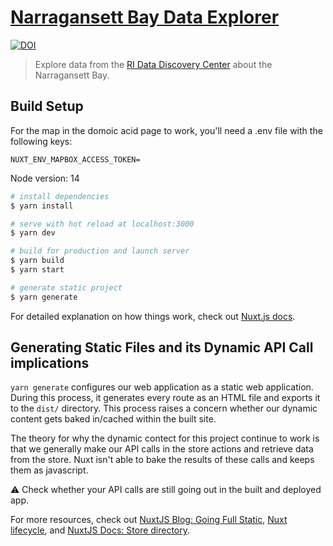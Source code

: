 # [Narragansett Bay Data Explorer](https://data-explorer.riddc.brown.edu)

[![DOI](https://zenodo.org/badge/271652303.svg)](https://zenodo.org/badge/latestdoi/271652303)

> Explore data from the [RI Data Discovery Center](https://ridatadiscovery.org) about the Narragansett Bay.

## Build Setup

For the map in the domoic acid page to work, you'll need a .env file with the following keys:
```
NUXT_ENV_MAPBOX_ACCESS_TOKEN=
```

Node version: 14

```bash
# install dependencies
$ yarn install

# serve with hot reload at localhost:3000
$ yarn dev

# build for production and launch server
$ yarn build
$ yarn start

# generate static project
$ yarn generate
```

For detailed explanation on how things work, check out [Nuxt.js docs](https://nuxtjs.org).


## Generating Static Files and its Dynamic API Call implications
`yarn generate` configures our web application as a static web application. During this process, it generates every route as an HTML file and exports it to the `dist/` directory. This process raises a concern whether our dynamic content gets baked in/cached within the built site. 

The theory for why the dynamic contect for this project continue to work is that we generally make our API calls in the store actions and retrieve data from the store. Nuxt isn't able to bake the results of these calls and keeps them as javascript. 

:warning: Check whether your API calls are still going out in the built and deployed app. 

For more resources, check out [NuxtJS Blog: Going Full Static](https://nuxtjs.org/blog/going-full-static), [Nuxt lifecycle](https://nuxtjs.org/docs/2.x/concepts/nuxt-lifecycle), and [NuxtJS Docs: Store directory](https://nuxtjs.org/docs/2.x/directory-structure/store).
